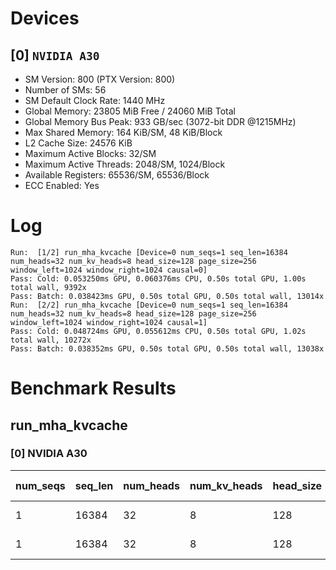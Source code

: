 # Devices

## [0] `NVIDIA A30`
* SM Version: 800 (PTX Version: 800)
* Number of SMs: 56
* SM Default Clock Rate: 1440 MHz
* Global Memory: 23805 MiB Free / 24060 MiB Total
* Global Memory Bus Peak: 933 GB/sec (3072-bit DDR @1215MHz)
* Max Shared Memory: 164 KiB/SM, 48 KiB/Block
* L2 Cache Size: 24576 KiB
* Maximum Active Blocks: 32/SM
* Maximum Active Threads: 2048/SM, 1024/Block
* Available Registers: 65536/SM, 65536/Block
* ECC Enabled: Yes

# Log

```
Run:  [1/2] run_mha_kvcache [Device=0 num_seqs=1 seq_len=16384 num_heads=32 num_kv_heads=8 head_size=128 page_size=256 window_left=1024 window_right=1024 causal=0]
Pass: Cold: 0.053250ms GPU, 0.060376ms CPU, 0.50s total GPU, 1.00s total wall, 9392x 
Pass: Batch: 0.038423ms GPU, 0.50s total GPU, 0.50s total wall, 13014x
Run:  [2/2] run_mha_kvcache [Device=0 num_seqs=1 seq_len=16384 num_heads=32 num_kv_heads=8 head_size=128 page_size=256 window_left=1024 window_right=1024 causal=1]
Pass: Cold: 0.048724ms GPU, 0.055612ms CPU, 0.50s total GPU, 1.02s total wall, 10272x 
Pass: Batch: 0.038352ms GPU, 0.50s total GPU, 0.50s total wall, 13038x
```

# Benchmark Results

## run_mha_kvcache

### [0] NVIDIA A30

| num_seqs | seq_len | num_heads | num_kv_heads | head_size | page_size | window_left | window_right | causal |   Query   |  K Cache  |  V Cache  |  Output   | Tokens/Step | Context Len | Memory Usage | KV Cache | Est. FLOPS | Samples | CPU Time  | Noise  | GPU Time  | Noise  | Elem/s  | GlobalMem BW |  BWUtil  | Samples | Batch GPU |
|----------|---------|-----------|--------------|-----------|-----------|-------------|--------------|--------|-----------|-----------|-----------|-----------|-------------|-------------|--------------|----------|------------|---------|-----------|--------|-----------|--------|---------|--------------|----------|---------|-----------|
|        1 |   16384 |        32 |            8 |       128 |       256 |        1024 |         1024 |      0 | 8.000 KiB | 2.000 GiB | 2.000 GiB | 8.000 KiB |           1 |       16384 |         4096 |  1048576 |  134217728 |   9392x | 60.376 us | 44.09% | 53.250 us | 39.02% | 18.779K |  80.658 TB/s | 8643.85% |  13014x | 38.423 us |
|        1 |   16384 |        32 |            8 |       128 |       256 |        1024 |         1024 |      1 | 8.000 KiB | 2.000 GiB | 2.000 GiB | 8.000 KiB |           1 |       16384 |         4096 |  1048576 |  134217728 |  10272x | 55.612 us | 43.84% | 48.724 us | 29.06% | 20.524K |  88.149 TB/s | 9446.66% |  13038x | 38.352 us |
